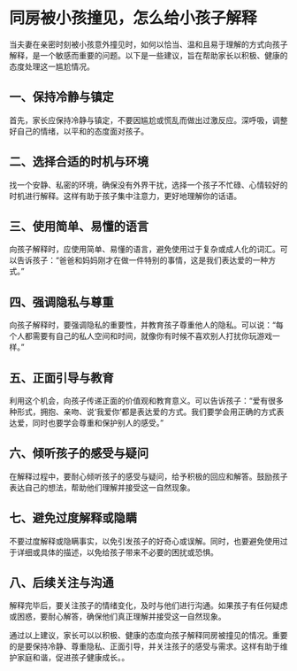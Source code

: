# 同房被小孩撞见，怎么给小孩子解释

当夫妻在亲密时刻被小孩意外撞见时，如何以恰当、温和且易于理解的方式向孩子解释，是一个敏感而重要的问题。以下是一些建议，旨在帮助家长以积极、健康的态度处理这一尴尬情况。

## 一、保持冷静与镇定

首先，家长应保持冷静与镇定，不要因尴尬或慌乱而做出过激反应。深呼吸，调整好自己的情绪，以平和的态度面对孩子。

## 二、选择合适的时机与环境

找一个安静、私密的环境，确保没有外界干扰，选择一个孩子不忙碌、心情较好的时机进行解释。这样有助于孩子集中注意力，更好地理解你的话语。

## 三、使用简单、易懂的语言

向孩子解释时，应使用简单、易懂的语言，避免使用过于复杂或成人化的词汇。可以告诉孩子：“爸爸和妈妈刚才在做一件特别的事情，这是我们表达爱的一种方式。”

## 四、强调隐私与尊重

向孩子解释时，要强调隐私的重要性，并教育孩子尊重他人的隐私。可以说：“每个人都需要有自己的私人空间和时间，就像你有时候不喜欢别人打扰你玩游戏一样。”

## 五、正面引导与教育

利用这个机会，向孩子传递正面的价值观和教育意义。可以告诉孩子：“爱有很多种形式，拥抱、亲吻、说‘我爱你’都是表达爱的方式。我们要学会用正确的方式表达爱，同时也要学会尊重和保护别人的感受。”

## 六、倾听孩子的感受与疑问

在解释过程中，要耐心倾听孩子的感受与疑问，给予积极的回应和解答。鼓励孩子表达自己的想法，帮助他们理解并接受这一自然现象。

## 七、避免过度解释或隐瞒

不要过度解释或隐瞒事实，以免引发孩子的好奇心或误解。同时，也要避免使用过于详细或具体的描述，以免给孩子带来不必要的困扰或恐惧。

## 八、后续关注与沟通

解释完毕后，要关注孩子的情绪变化，及时与他们进行沟通。如果孩子有任何疑虑或困惑，要耐心解答，确保他们真正理解并接受这一自然现象。

通过以上建议，家长可以以积极、健康的态度向孩子解释同房被撞见的情况。重要的是要保持冷静、尊重隐私、正面引导，并关注孩子的感受与需求。这样有助于维护家庭和谐，促进孩子健康成长。。